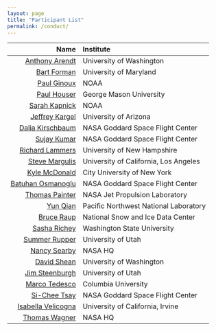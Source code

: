 ```yaml
---
layout: page
title: "Participant List"
permalink: /conduct/
---
```


| Name | Institute | 
|-----:|:----------|
 | [Anthony Arendt](mailto:arendta@uw.edu) | University of Washington |
 | [Bart Forman](mailto:baforman@umd.edu) | University of Maryland |
 | [Paul Ginoux](mailto:paul.ginoux@noaa.gov) | NOAA |
 | [Paul Houser](mailto:phouser@gmu.edu) | George Mason University |
 | [Sarah Kapnick](mailto:sarah.kapnick@noaa.gov) | NOAA |
 | [Jeffrey Kargel](mailto:jeffreyskargel@hotmail.com) | University of Arizona |
 | [Dalia Kirschbaum](mailto:dalia.b.kirschbaum@nasa.gov) | NASA Goddard Space Flight Center |
 | [Sujay Kumar](mailto:sujay.v.kumar@nasa.gov) | NASA Goddard Space Flight Center |
 | [Richard Lammers](mailto:Richard.Lammers@unh.edu) | University of New Hampshire |
 | [Steve Margulis](mailto:margulis@seas.ucla.edu) | University of California, Los Angeles |
 | [Kyle McDonald](mailto:kmcdonald2@ccny.cuny.edu) | City University of New York |
 | [Batuhan Osmanoglu](mailto:batuhan.osmanoglu@nasa.gov) | NASA Goddard Space Flight Center |
 | [Thomas Painter](mailto:thomas.painter@jpl.nasa.gov) | NASA Jet Propulsion Laboratory |
 | [Yun Qian](mailto:yun.qian@pnnl.gov) | Pacific Northwest National Laboratory |
 | [Bruce Raup](mailto:braup@nsidc.org) | National Snow and Ice Data Center |
 | [Sasha Richey](mailto:sasha.richey@wsu.edu) | Washington State University |
 | [Summer Rupper](mailto:summer.rupper@geog.utah.edu) | University of Utah |
 | [Nancy Searby](mailto:nancy.d.searby@nasa.gov) | NASA HQ |
 | [David Shean](mailto:dshean@uw.edu) | University of Washington |
 | [Jim Steenburgh](mailto:jim.steenburgh@utah.edu) | University of Utah |
 | [Marco Tedesco](mailto:mtedesco@ldeo.columbia.edu) | Columbia University |
 | [Si-Chee Tsay](mailto:si-chee.tsay@nasa.gov) | NASA Goddard Space Flight Center |
 | [Isabella Velicogna](mailto:isabella@uci.edu) | University of California, Irvine |
 | [Thomas Wagner](mailto:thomas.wagner@nasa.gov) | NASA HQ |

